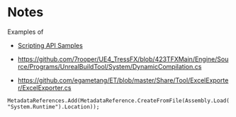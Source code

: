 # Notes

Examples of

- [Scripting API Samples](https://github.com/dotnet/roslyn/blob/main/docs/wiki/Scripting-API-Samples.md)

- https://github.com/7rooper/UE4_TressFX/blob/423TFXMain/Engine/Source/Programs/UnrealBuildTool/System/DynamicCompilation.cs

- https://github.com/egametang/ET/blob/master/Share/Tool/ExcelExporter/ExcelExporter.cs

`MetadataReferences.Add(MetadataReference.CreateFromFile(Assembly.Load("System.Runtime").Location));`
